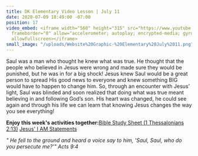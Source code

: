 ```yaml
---
title: DK Elementary Video Lesson | July 11
date: 2020-07-09 18:49:00 -07:00
position: 17
video_embed: <iframe width="560" height="315" src="https://www.youtube.com/embed/7SkR0MlFqFE"
  frameborder="0" allow="accelerometer; autoplay; encrypted-media; gyroscope; picture-in-picture"
  allowfullscreen></iframe>
small_image: "/uploads/Website%20Graphic-%20Elementary%20July%2011.png"
---
```


Saul was a man who thought he knew what was true. He thought that the people who believed in Jesus were wrong and made sure they would be punished, but he was in for a big shock! Jesus knew Saul would be a great person to spread His good news to everyone and knew something BIG would have to happen to change him. So, through an encounter with Jesus’ light, Saul was blinded and soon realized that doing what was true meant believing in and following God’s son. His heart was changed, he could see again and through his life we can learn that knowing Jesus changes the way you see everything!

**Enjoy this week's activities together:**[Bible Study Sheet (1 Thessalonians 2:13)](https://drive.google.com/file/d/1n8A8HmgP5S-5Tt3FHywHZu-_5kyM9AHg/view?usp=sharing)
[Jesus' I AM Statements](https://drive.google.com/file/d/17vUnEDv6JFSWtw8D9iLTDPCRcL5ylR00/view?usp=sharing)

*" He fell to the ground and heard a voice say to him, 'Saul, Saul, who do you persecute me?'" Acts 9:4*